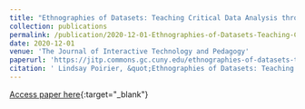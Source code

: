 ```yaml
---
title: "Ethnographies of Datasets: Teaching Critical Data Analysis through R Notebooks"
collection: publications
permalink: /publication/2020-12-01-Ethnographies-of-Datasets-Teaching-Critical-Data-Analysis-through-R-Notebooks
date: 2020-12-01
venue: 'The Journal of Interactive Technology and Pedagogy'
paperurl: 'https://jitp.commons.gc.cuny.edu/ethnographies-of-datasets-teaching-critical-data-analysis-through-r-notebooks/'
citation: ' Lindsay Poirier, &quot;Ethnographies of Datasets: Teaching Critical Data Analysis through R Notebooks.&quot; The Journal of Interactive Technology and Pedagogy, 2020.'
---
```

[Access paper here](https://jitp.commons.gc.cuny.edu/ethnographies-of-datasets-teaching-critical-data-analysis-through-r-notebooks/){:target="_blank"}
